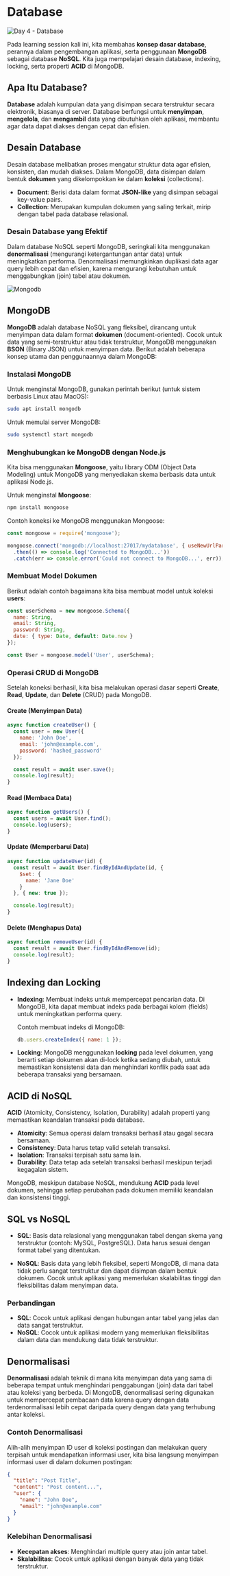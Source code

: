 # Database

![Day 4 - Database](https://github.com/user-attachments/assets/b40e5aba-b9e4-43d4-b476-25bf496266f1)

Pada learning session kali ini, kita membahas **konsep dasar database**, perannya dalam pengembangan aplikasi, serta penggunaan **MongoDB** sebagai database **NoSQL**. Kita juga mempelajari desain database, indexing, locking, serta properti **ACID** di MongoDB.

## Apa Itu Database?
**Database** adalah kumpulan data yang disimpan secara terstruktur secara elektronik, biasanya di server. Database berfungsi untuk **menyimpan**, **mengelola**, dan **mengambil** data yang dibutuhkan oleh aplikasi, membantu agar data dapat diakses dengan cepat dan efisien.

## Desain Database
Desain database melibatkan proses mengatur struktur data agar efisien, konsisten, dan mudah diakses. Dalam MongoDB, data disimpan dalam bentuk **dokumen** yang dikelompokkan ke dalam **koleksi** (collections).

- **Document**: Berisi data dalam format **JSON-like** yang disimpan sebagai key-value pairs.
- **Collection**: Merupakan kumpulan dokumen yang saling terkait, mirip dengan tabel pada database relasional.

### Desain Database yang Efektif
Dalam database NoSQL seperti MongoDB, seringkali kita menggunakan **denormalisasi** (mengurangi ketergantungan antar data) untuk meningkatkan performa. Denormalisasi memungkinkan duplikasi data agar query lebih cepat dan efisien, karena mengurangi kebutuhan untuk menggabungkan (join) tabel atau dokumen.

![Mongodb](https://github.com/user-attachments/assets/15b6933a-da58-4641-99e8-bbb9956e40ec)

## MongoDB

**MongoDB** adalah database NoSQL yang fleksibel, dirancang untuk menyimpan data dalam format **dokumen** (document-oriented). Cocok untuk data yang semi-terstruktur atau tidak terstruktur, MongoDB menggunakan **BSON** (Binary JSON) untuk menyimpan data. Berikut adalah beberapa konsep utama dan penggunaannya dalam MongoDB:

### Instalasi MongoDB
Untuk menginstal MongoDB, gunakan perintah berikut (untuk sistem berbasis Linux atau MacOS):
```bash
sudo apt install mongodb
```
Untuk memulai server MongoDB:
```bash
sudo systemctl start mongodb
```

### Menghubungkan ke MongoDB dengan Node.js
Kita bisa menggunakan **Mongoose**, yaitu library ODM (Object Data Modeling) untuk MongoDB yang menyediakan skema berbasis data untuk aplikasi Node.js.

Untuk menginstal **Mongoose**:
```bash
npm install mongoose
```

Contoh koneksi ke MongoDB menggunakan Mongoose:
```javascript
const mongoose = require('mongoose');

mongoose.connect('mongodb://localhost:27017/mydatabase', { useNewUrlParser: true, useUnifiedTopology: true })
  .then(() => console.log('Connected to MongoDB...'))
  .catch(err => console.error('Could not connect to MongoDB...', err));
```

### Membuat Model Dokumen
Berikut adalah contoh bagaimana kita bisa membuat model untuk koleksi **users**:

```javascript
const userSchema = new mongoose.Schema({
  name: String,
  email: String,
  password: String,
  date: { type: Date, default: Date.now }
});

const User = mongoose.model('User', userSchema);
```

### Operasi CRUD di MongoDB
Setelah koneksi berhasil, kita bisa melakukan operasi dasar seperti **Create**, **Read**, **Update**, dan **Delete** (CRUD) pada MongoDB.

#### Create (Menyimpan Data)
```javascript
async function createUser() {
  const user = new User({
    name: 'John Doe',
    email: 'john@example.com',
    password: 'hashed_password'
  });

  const result = await user.save();
  console.log(result);
}
```

#### Read (Membaca Data)
```javascript
async function getUsers() {
  const users = await User.find();
  console.log(users);
}
```

#### Update (Memperbarui Data)
```javascript
async function updateUser(id) {
  const result = await User.findByIdAndUpdate(id, {
    $set: {
      name: 'Jane Doe'
    }
  }, { new: true });

  console.log(result);
}
```

#### Delete (Menghapus Data)
```javascript
async function removeUser(id) {
  const result = await User.findByIdAndRemove(id);
  console.log(result);
}
```

## Indexing dan Locking
- **Indexing**: Membuat indeks untuk mempercepat pencarian data. Di MongoDB, kita dapat membuat indeks pada berbagai kolom (fields) untuk meningkatkan performa query.

  Contoh membuat indeks di MongoDB:
  ```javascript
  db.users.createIndex({ name: 1 });
  ```

- **Locking**: MongoDB menggunakan **locking** pada level dokumen, yang berarti setiap dokumen akan di-lock ketika sedang diubah, untuk memastikan konsistensi data dan menghindari konflik pada saat ada beberapa transaksi yang bersamaan.

## ACID di NoSQL
**ACID** (Atomicity, Consistency, Isolation, Durability) adalah properti yang memastikan keandalan transaksi pada database.

- **Atomicity**: Semua operasi dalam transaksi berhasil atau gagal secara bersamaan.
- **Consistency**: Data harus tetap valid setelah transaksi.
- **Isolation**: Transaksi terpisah satu sama lain.
- **Durability**: Data tetap ada setelah transaksi berhasil meskipun terjadi kegagalan sistem.

MongoDB, meskipun database NoSQL, mendukung **ACID** pada level dokumen, sehingga setiap perubahan pada dokumen memiliki keandalan dan konsistensi tinggi.

## SQL vs NoSQL
- **SQL**: Basis data relasional yang menggunakan tabel dengan skema yang terstruktur (contoh: MySQL, PostgreSQL). Data harus sesuai dengan format tabel yang ditentukan.
  
- **NoSQL**: Basis data yang lebih fleksibel, seperti MongoDB, di mana data tidak perlu sangat terstruktur dan dapat disimpan dalam bentuk dokumen. Cocok untuk aplikasi yang memerlukan skalabilitas tinggi dan fleksibilitas dalam menyimpan data.

### Perbandingan
- **SQL**: Cocok untuk aplikasi dengan hubungan antar tabel yang jelas dan data sangat terstruktur.
- **NoSQL**: Cocok untuk aplikasi modern yang memerlukan fleksibilitas dalam data dan mendukung data tidak terstruktur.

## Denormalisasi
**Denormalisasi** adalah teknik di mana kita menyimpan data yang sama di beberapa tempat untuk menghindari penggabungan (join) data dari tabel atau koleksi yang berbeda. Di MongoDB, denormalisasi sering digunakan untuk mempercepat pembacaan data karena query dengan data terdenormalisasi lebih cepat daripada query dengan data yang terhubung antar koleksi.

### Contoh Denormalisasi
Alih-alih menyimpan ID user di koleksi postingan dan melakukan query terpisah untuk mendapatkan informasi user, kita bisa langsung menyimpan informasi user di dalam dokumen postingan:

```json
{
  "title": "Post Title",
  "content": "Post content...",
  "user": {
    "name": "John Doe",
    "email": "john@example.com"
  }
}
```

### Kelebihan Denormalisasi
- **Kecepatan akses**: Menghindari multiple query atau join antar tabel.
- **Skalabilitas**: Cocok untuk aplikasi dengan banyak data yang tidak terstruktur.
